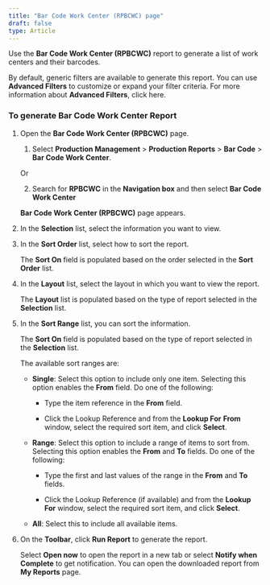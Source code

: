 ```yaml
---
title: "Bar Code Work Center (RPBCWC) page"
draft: false
type: Article 
---
```


Use the **Bar Code Work Center (RPBCWC)** report to generate a list of work centers and their barcodes.

By default, generic filters are available to generate this report. You can use **Advanced Filters** to customize or expand your filter criteria. For more information about **Advanced Filters**, click here.

### To generate Bar Code Work Center Report

1. Open the **Bar Code Work Center (RPBCWC)** page.

    1. Select **Production Management** > **Production Reports** > **Bar Code** > **Bar Code Work Center**.

    Or

    2. Search for **RPBCWC** in the **Navigation box** and then select  **Bar Code Work Center**

    **Bar Code Work Center (RPBCWC)** page appears.

2. In the **Selection** list, select the information you want to view.

3. In the **Sort Order** list, select how to sort the report.

    The **Sort On** field is populated based on the order selected in the **Sort Order** list.

4. In the **Layout** list, select the layout in which you want to view the report.

    The **Layout** list is populated based on the type of report selected in the **Selection** list.

5. In the **Sort Range** list, you can sort the information.

    The **Sort On** field is populated based on the type of report selected in the **Selection** list.

    The available sort ranges are:

    - **Single**: Select this option to include only one item. Selecting this option enables the **From** field. Do one of the following:

        - Type the item reference in the **From** field.

        - Click the Lookup Reference and from the **Lookup For** **From** window, select the required sort item, and click **Select**.

    - **Range**: Select this option to include a range of items to sort from. Selecting this option enables the **From** and **To** fields. Do one of the following:

        - Type the first and last values of the range in the **From** and **To** fields.

        - Click the Lookup Reference (if available) and from the **Lookup For** window, select the required sort item, and click **Select**.

    - **All**: Select this to include all available items.

6. On the **Toolbar**, click **Run Report** to generate the report.

    Select **Open now** to open the report in a new tab or select **Notify when Complete** to get notification. You can open the downloaded report from **My Reports** page.

​